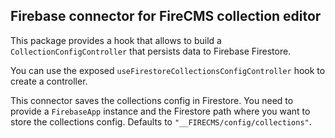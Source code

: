 ## Firebase connector for FireCMS collection editor

This package provides a hook that allows to build a `CollectionConfigController` that
persists data to Firebase Firestore.

You can use the exposed `useFirestoreCollectionsConfigController` hook to create a controller.

This connector saves the collections config in Firestore.
You need to provide a `FirebaseApp` instance and the Firestore path where you
want to store the collections config.
Defaults to `"__FIRECMS/config/collections"`.
